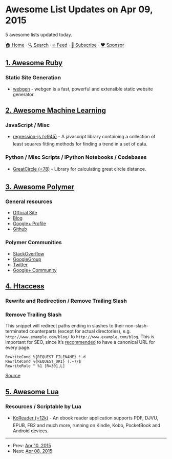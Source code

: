 # Awesome List Updates on Apr 09, 2015

5 awesome lists updated today.

[🏠 Home](/README.md) · [🔍 Search](https://www.trackawesomelist.com/search/) · [🔥 Feed](https://www.trackawesomelist.com/rss.xml) · [📮 Subscribe](https://trackawesomelist.us17.list-manage.com/subscribe?u=d2f0117aa829c83a63ec63c2f&id=36a103854c) · [❤️  Sponsor](https://github.com/sponsors/theowenyoung)



## [1. Awesome Ruby](/content/markets/awesome-ruby/README.md)

### Static Site Generation

*   [webgen](http://webgen.gettalong.org) - webgen is a fast, powerful and extensible static website generator.

## [2. Awesome Machine Learning](/content/josephmisiti/awesome-machine-learning/README.md)

### JavaScript / Misc

*   [regression-js (⭐945)](https://github.com/Tom-Alexander/regression-js) - A javascript library containing a collection of least squares fitting methods for finding a trend in a set of data.

### Python / Misc Scripts / iPython Notebooks / Codebases

*   [GreatCircle (⭐78)](https://github.com/mwgg/GreatCircle) - Library for calculating great circle distance.

## [3. Awesome Polymer](/content/Granze/awesome-polymer/README.md)

### General resources

*   [Official Site](https://www.polymer-project.org)
*   [Blog](https://blog.polymer-project.org/)
*   [Google+ Profile](https://plus.google.com/+PolymerProject/)
*   [Github](https://github.com/polymer)

### Polymer Communities

*   [StackOverflow](http://stackoverflow.com/questions/tagged/polymer)
*   [GoogleGroup](https://groups.google.com/forum/#!forum/polymer-dev)
*   [Twitter](https://twitter.com/polymer)
*   [Google+ Community](https://plus.google.com/u/1/communities/115626364525706131031)

## [4. Htaccess](/content/phanan/htaccess/README.md)

### Rewrite and Redirection / Remove Trailing Slash

### Remove Trailing Slash

This snippet will redirect paths ending in slashes to their non-slash-terminated counterparts (except for actual directories), e.g. `http://www.example.com/blog/` to `http://www.example.com/blog`. This is important for SEO, since it’s [recommended](http://overit.com/blog/canonical-urls) to have a canonical URL for every page.

```apacheconf
RewriteCond %{REQUEST_FILENAME} !-d
RewriteCond %{REQUEST_URI} (.+)/$
RewriteRule ^ %1 [R=301,L]
```

[Source](https://stackoverflow.com/questions/21417263/htaccess-add-remove-trailing-slash-from-url#27264788)

## [5. Awesome Lua](/content/LewisJEllis/awesome-lua/README.md)

### Resources / Scriptable by Lua

*   [KoReader (⭐12k)](https://github.com/koreader/koreader) - An ebook reader application supports PDF, DJVU, EPUB, FB2 and much more, running on Kindle, Kobo, PocketBook and Android devices.

---

- Prev: [Apr 10, 2015](/content/2015/04/10/README.md)
- Next: [Apr 08, 2015](/content/2015/04/08/README.md)